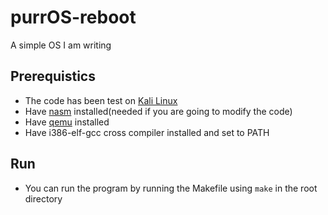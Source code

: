 # purrOS-reboot
 A simple OS I am writing
 
 ## Prerequistics
 - The code has been test on [Kali Linux](https://www.kali.org/)
 - Have [nasm](https://www.nasm.us/) installed(needed if you are going to modify the code)
 - Have [qemu](https://www.qemu.org/) installed
 - Have i386-elf-gcc cross compiler installed and set to PATH
 
 ## Run
 - You can run the program by running the Makefile using
 `make` in the root directory
